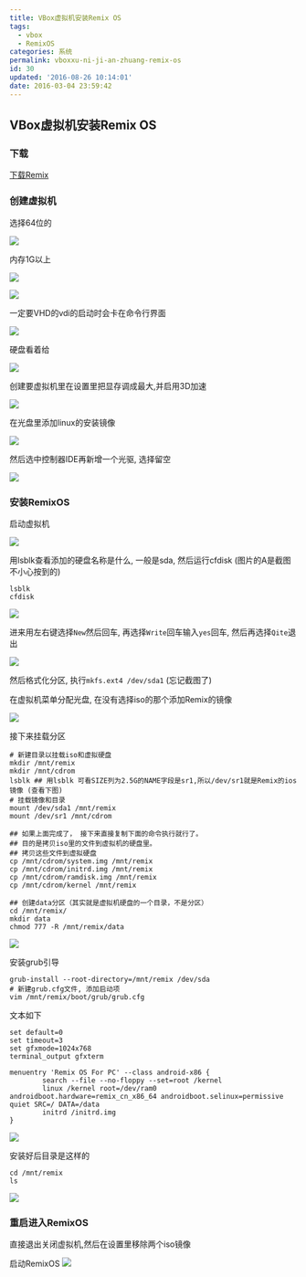 ```yaml
---
title: VBox虚拟机安装Remix OS
tags:
  - vbox
  - RemixOS
categories: 系统
permalink: vboxxu-ni-ji-an-zhuang-remix-os
id: 30
updated: '2016-08-26 10:14:01'
date: 2016-03-04 23:59:42
---
```


## VBox虚拟机安装Remix OS

### 下载
[下载Remix](http://www.jide.com/remixos-for-pc#downloadNow)

### 创建虚拟机
选择64位的

![](/images/2016/03/1.png)

内存1G以上

![](/images/2016/03/2.png)

![](/images/2016/03/3.png)

一定要VHD的vdi的启动时会卡在命令行界面

![](/images/2016/03/4.png)

硬盘看着给

![](/images/2016/03/5-1.png)

创建要虚拟机里在设置里把显存调成最大,并启用3D加速

![](/images/2016/03/6.png)

在光盘里添加linux的安装镜像

![](/images/2016/03/7.png)

然后选中控制器IDE再新增一个光驱, 选择留空

![](/images/2016/03/8.png)

### 安装RemixOS
启动虚拟机

![](/images/2016/03/9.png)

用lsblk查看添加的硬盘名称是什么, 一般是sda, 然后运行cfdisk (图片的A是截图不小心按到的)

```shell
lsblk
cfdisk
```
![](/images/2016/03/10.png)

进来用左右键选择`New`然后回车, 再选择`Write`回车输入`yes`回车, 然后再选择`Qite`退出

![](/images/2016/03/11.png)

然后格式化分区, 执行`mkfs.ext4 /dev/sda1` (忘记截图了)

在虚拟机菜单分配光盘, 在没有选择iso的那个添加Remix的镜像

![](/images/2016/03/12.png)

接下来挂载分区

```shell
# 新建目录以挂载iso和虚拟硬盘
mkdir /mnt/remix
mkdir /mnt/cdrom
lsblk ## 用lsblk 可看SIZE列为2.5G的NAME字段是sr1,所以/dev/sr1就是Remix的ios镜像 (查看下图)
# 挂载镜像和目录
mount /dev/sda1 /mnt/remix
mount /dev/sr1 /mnt/cdrom

## 如果上面完成了， 接下来直接复制下面的命令执行就行了。
## 目的是拷贝iso里的文件到虚拟机的硬盘里。
## 拷贝这些文件到虚拟硬盘
cp /mnt/cdrom/system.img /mnt/remix
cp /mnt/cdrom/initrd.img /mnt/remix
cp /mnt/cdrom/ramdisk.img /mnt/remix
cp /mnt/cdrom/kernel /mnt/remix

## 创建data分区（其实就是虚拟机硬盘的一个目录，不是分区）
cd /mnt/remix/
mkdir data
chmod 777 -R /mnt/remix/data
```

![](/images/2016/03/13.png)

安装grub引导

```
grub-install --root-directory=/mnt/remix /dev/sda
# 新建grub.cfg文件, 添加启动项
vim /mnt/remix/boot/grub/grub.cfg
```

文本如下

```
set default=0
set timeout=3
set gfxmode=1024x768
terminal_output gfxterm

menuentry 'Remix OS For PC' --class android-x86 {
        search --file --no-floppy --set=root /kernel
        linux /kernel root=/dev/ram0 androidboot.hardware=remix_cn_x86_64 androidboot.selinux=permissive quiet SRC=/ DATA=/data
        initrd /initrd.img
}
```

![](/images/2016/03/15-1.png)

安装好后目录是这样的

```
cd /mnt/remix
ls
```
![](/images/2016/03/14.png)

### 重启进入RemixOS

直接退出关闭虚拟机,然后在设置里移除两个iso镜像

启动RemixOS
![](/images/2016/03/16.png)
